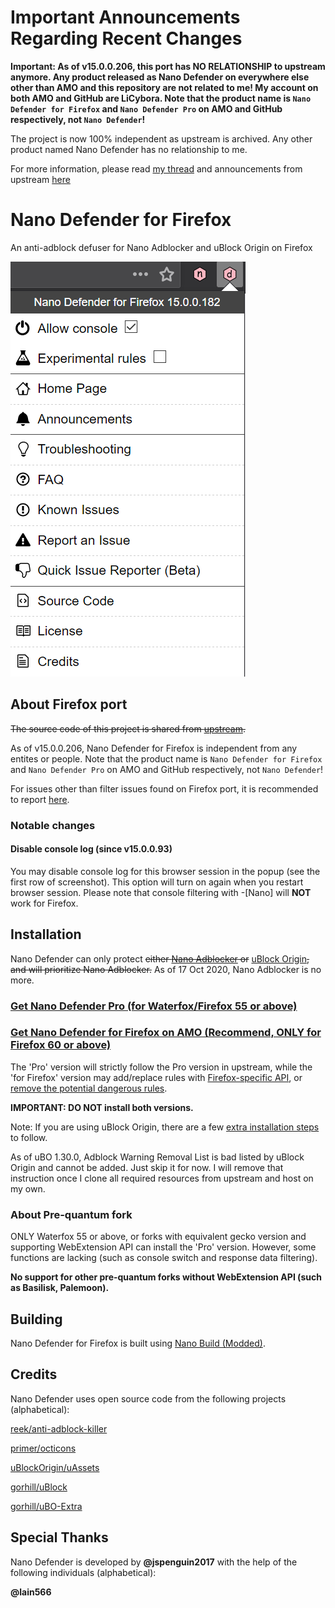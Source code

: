 # Important Announcements Regarding Recent Changes

**Important: As of v15.0.0.206, this port has NO RELATIONSHIP to upstream anymore. Any product released as Nano Defender on everywhere else other than AMO and this repository are not related to me! My account on both AMO and GitHub are LiCybora. Note that the product name is `Nano Defender for Firefox` and `Nano Defender Pro` on AMO and GitHub respectively, not `Nano Defender`!**

The project is now 100% independent as upstream is archived. Any other product named Nano Defender has no relationship to me.

For more information, please read [my thread](https://github.com/LiCybora/NanoDefenderFirefox/issues/187) and announcements from upstream [here](https://github.com/NanoAdblocker/NanoCore/issues/362)

# Nano Defender for Firefox

An anti-adblock defuser for Nano Adblocker and uBlock Origin on Firefox

![Popup Panel Screenshot](https://raw.githubusercontent.com/LiCybora/NanoDefenderFirefox/master/screenshot.png)

## About Firefox port

<del>The source code of this project is shared from [upstream](https://github.com/jspenguin2017/uBlockProtector).</del>

As of v15.0.0.206, Nano Defender for Firefox is independent from any entites or people. Note that the product name is `Nano Defender for Firefox` and `Nano Defender Pro` on AMO and GitHub respectively, not `Nano Defender`!

For issues other than filter issues found on Firefox port, it is recommended to report [here](https://github.com/LiCybora/NanoDefenderFirefox/issues).

### Notable changes

#### Disable console log (since v15.0.0.93)

You may disable console log for this browser session in the popup (see the first row of screenshot). This option will turn on again when you restart browser session. Please note that console filtering with -[Nano] will **NOT** work for Firefox.

## Installation

Nano Defender can only protect <del>either [Nano Adblocker](https://github.com/LiCybora/NanoCoreFirefox) or</del> [uBlock Origin](https://github.com/gorhill/ublock)<del>, and will prioritize Nano Adblocker.</del> As of 17 Oct 2020, Nano Adblocker is no more.

### [Get Nano Defender Pro (for Waterfox/Firefox 55 or above)](https://github.com/LiCybora/NanoDefenderFirefox/releases/)

### [Get Nano Defender for Firefox on AMO (Recommend, ONLY for Firefox 60 or above)](https://addons.mozilla.org/en-US/firefox/addon/nano-defender-firefox/)

The 'Pro' version will strictly follow the Pro version in upstream, while the 'for Firefox' version may add/replace rules with [Firefox-specific API](https://developer.mozilla.org/en-US/docs/Mozilla/Add-ons/WebExtensions/API/webRequest/filterResponseData), or [remove the potential dangerous rules](https://extensionworkshop.com/documentation/develop/build-a-secure-extension/).

**IMPORTANT: DO NOT install both versions.**

Note: If you are using uBlock Origin, there are a few [extra installation steps](https://jspenguin2017.github.io/uBlockProtector/#extra-installation-steps-for-ublock-origin) to follow.

As of uBO 1.30.0, Adblock Warning Removal List is bad listed by uBlock Origin and cannot be added. Just skip it for now. I will remove that instruction once I clone all required resources from upstream and host on my own. 

### About Pre-quantum fork

ONLY Waterfox 55 or above, or forks with equivalent gecko version and supporting WebExtension API can install the 'Pro' version.
However, some functions are lacking (such as console switch and response data filtering).

**No support for other pre-quantum forks without WebExtension API (such as Basilisk, Palemoon).**

## Building

Nano Defender for Firefox is built using
[Nano Build (Modded)](https://github.com/LiCybora/NanoBuild).

## Credits

Nano Defender uses open source code from the following projects (alphabetical):

[reek/anti-adblock-killer](https://github.com/reek/anti-adblock-killer)

[primer/octicons](https://github.com/primer/octicons/)

[uBlockOrigin/uAssets](https://github.com/uBlockOrigin/uAssets)

[gorhill/uBlock](https://github.com/gorhill/uBlock)

[gorhill/uBO-Extra](https://github.com/gorhill/uBO-Extra)

## Special Thanks

Nano Defender is developed by **@jspenguin2017** with the help of the following
individuals (alphabetical):

**@lain566**
